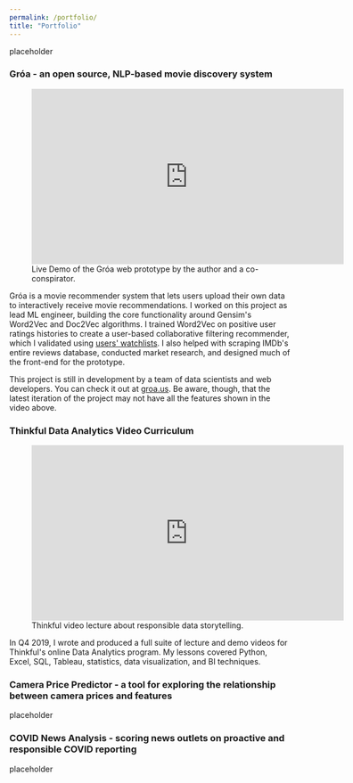 ```yaml
---
permalink: /portfolio/
title: "Portfolio"
---
```

placeholder


### Gróa - an open source, NLP-based movie discovery system
<figure>
	<iframe width="560" height="315" src="https://www.youtube.com/embed/-XXOhunofT8" frameborder="0" allow="accelerometer; autoplay; encrypted-media; gyroscope; picture-in-picture" allowfullscreen></iframe>
	<figcaption>Live Demo of the Gróa web prototype by the author and a co-conspirator.
	</figcaption>
</figure>

Gróa is a movie recommender system that lets users upload their own data to interactively receive movie recommendations. I worked on this project as lead ML engineer, building the core functionality around Gensim's Word2Vec and Doc2Vec algorithms. I trained Word2Vec on positive user ratings histories to create a user-based collaborative filtering recommender, which I validated using [users' watchlists](https://letterboxd.com/tabula_rasta/watchlist/). I also helped with scraping IMDb's entire reviews database, conducted market research, and designed much of the front-end for the prototype.

This project is still in development by a team of data scientists and web developers. You can check it out at [groa.us](www.groa.us). Be aware, though, that the latest iteration of the project may not have all the features shown in the video above.

### Thinkful Data Analytics Video Curriculum
<figure>
	<iframe width="560" height="315" src="https://www.youtube.com/embed/avXw2krbxgI" frameborder="0" allow="accelerometer; autoplay; encrypted-media; gyroscope; picture-in-picture" allowfullscreen></iframe>
	<figcaption>Thinkful video lecture about responsible data storytelling.
	</figcaption>
</figure>

In Q4 2019, I wrote and produced a full suite of lecture and demo videos for Thinkful's online Data Analytics program. My lessons covered Python, Excel, SQL, Tableau, statistics, data visualization, and BI techniques.

### Camera Price Predictor - a tool for exploring the relationship between camera prices and features

placeholder

### COVID News Analysis - scoring news outlets on proactive and responsible COVID reporting

placeholder
